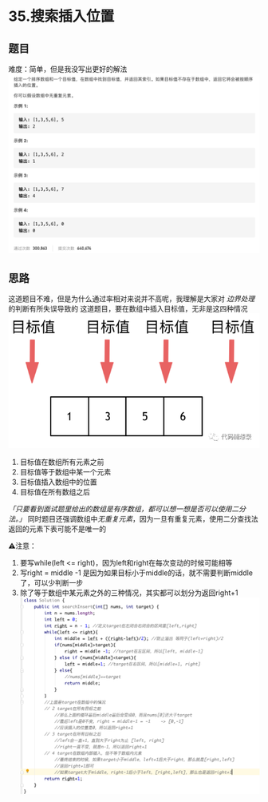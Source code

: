# 35.搜索插入位置
## 题目
难度：简单，但是我没写出更好的解法
![](35.%E6%90%9C%E7%B4%A2%E6%8F%92%E5%85%A5%E4%BD%8D%E7%BD%AE/%E6%88%AA%E5%B1%8F2021-01-09%2015.05.47.png)

## 思路
这道题目不难，但是为什么通过率相对来说并不高呢，我理解是大家对 _*边界处理*_ 的判断有所失误导致的
这道题目，要在数组中插入目标值，无非是这四种情况
![](35.%E6%90%9C%E7%B4%A2%E6%8F%92%E5%85%A5%E4%BD%8D%E7%BD%AE/640.png)
1. 目标值在数组所有元素之前
2. 目标值等于数组中某一个元素
3. 目标值插入数组中的位置
4. 目标值在所有数组之后

*「只要看到面试题里给出的数组是有序数组，都可以想一想是否可以使用二分法。」*
同时题目还强调数组中*无重复元素*，因为一旦有重复元素，使用二分查找法返回的元素下表可能不是唯一的

⚠️注意：
1. 要写while(left <= right)，因为left和right在每次变动的时候可能相等
2. 写right = middle -1 是因为如果目标小于middle的话，就不需要判断middle了，可以少判断一步
3. 除了等于数组中某元素之外的三种情况，其实都可以划分为返回right+1
![](35.%E6%90%9C%E7%B4%A2%E6%8F%92%E5%85%A5%E4%BD%8D%E7%BD%AE/%E6%88%AA%E5%B1%8F2021-01-09%2016.07.38.png)
